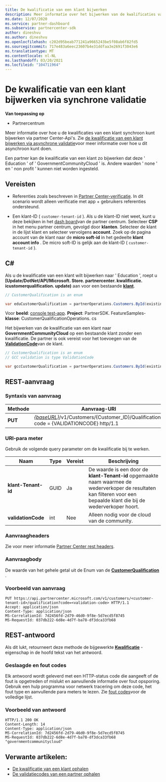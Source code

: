 ```yaml
---
title: De kwalificatie van een klant bijwerken
description: Meer informatie over het bijwerken van de kwalificaties van een klant via synchrone screening of hebben, met inbegrip van het adres dat aan het profiel is gekoppeld.
ms.date: 12/07/2020
ms.service: partner-dashboard
ms.subservice: partnercenter-sdk
author: dineshvu
ms.author: dineshvu
ms.openlocfilehash: c202d95beab771241a9665243be5f08ab6f82fd5
ms.sourcegitcommit: 717e483a6eec23607b4e31ddfaa3e2691f3043e6
ms.translationtype: MT
ms.contentlocale: nl-NL
ms.lasthandoff: 03/20/2021
ms.locfileid: "104711964"
---
```

# <a name="update-a-customers-qualification-via-synchronous-validation"></a>De kwalificatie van een klant bijwerken via synchrone validatie

**Van toepassing op**

- Partnercentrum

Meer informatie over hoe u de kwalificaties van een klant synchroon kunt bijwerken via partner Center-Api's. Zie [de kwalificatie van een klant bijwerken via asynchrone validatie](update-customer-qualification-asynchronous.md)voor meer informatie over hoe u dit asynchroon kunt doen.

Een partner kan de kwalificatie van een klant zo bijwerken dat deze ' Education ' of ' GovernmentCommunityCloud ' is. Andere waarden ' none ' en ' non profit ' kunnen niet worden ingesteld.

## <a name="prerequisites"></a>Vereisten

- Referenties zoals beschreven in [Partner Center-verificatie](partner-center-authentication.md). In dit scenario wordt alleen verificatie met app + gebruikers referenties ondersteund.

- Een klant-ID ( `customer-tenant-id` ). Als u de klant-ID niet weet, kunt u deze bekijken in het [dash board](https://partner.microsoft.com/dashboard)van de partner centrum. Selecteer **CSP** in het menu partner centrum, gevolgd door **klanten**. Selecteer de klant in de lijst klant en selecteer vervolgens **account**. Zoek op de pagina account van de klant naar de **micro soft-id** in het gedeelte **klant account info** . De micro soft-ID is gelijk aan de klant-ID ( `customer-tenant-id` ).

## <a name="c"></a>C\#

Als u de kwalificatie van een klant wilt bijwerken naar ' Education ', roept u **[Update/DotNet/API/Microsoft. Store. partnercenter. kwalificatie. icustomerqualification. update)** aan voor een bestaande  [**klant**](/dotnet/api/microsoft.store.partnercenter.models.customers.customer).

``` csharp
// CustomerQualification is an enum

var eduCustomerQualification = partnerOperations.Customers.ById(existingCustomer.Id).Qualification.Update(CustomerQualification.Education);
```

Voor **beeld**: [console test-app](console-test-app.md). **Project**: PartnerSDK. FeatureSamples- **klasse**: CustomerQualificationOperations. cs

Het bijwerken van de kwalificatie van een klant naar **GovernmentCommunityCloud** op een bestaande klant zonder een kwalificatie.  De partner is ook vereist voor het toevoegen van de [**ValidationCode**](utility-resources.md#validationcode)van de klant.

``` csharp
// CustomerQualification is an enum
// GCC validation is type ValidationCode

var gccCustomerQualification = partnerOperations.Customers.ById(existingCustomer.Id).Qualification.Update(CustomerQualification.GovernmentCommunityCloud, gccValidation);
```

## <a name="rest-request"></a>REST-aanvraag

### <a name="request-syntax"></a>Syntaxis van aanvraag

| Methode  | Aanvraag-URI                                                                                             |
|---------|---------------------------------------------------------------------------------------------------------|
| **PUT** | [*{baseURL}*](partner-center-rest-urls.md)/v1/Customers/{Customer_ID}/Qualification? code = {VALIDATIONCODE} http/1.1 |

### <a name="uri-parameter"></a>URI-para meter

Gebruik de volgende query parameter om de kwalificatie bij te werken.

| Naam                   | Type | Vereist | Beschrijving                                                                                                                                            |
|------------------------|------|----------|--------------------------------------------------------------------------------------------------------------------------------------------------------|
| **klant-Tenant-id** | GUID | Ja      | De waarde is een door de **klant-Tenant-id** opgemaakte naam waarmee de wederverkoper de resultaten kan filteren voor een bepaalde klant die bij de wederverkoper hoort. |
| **validationCode**     | int  | Nee       | Alleen nodig voor de cloud van de community.                                                                                                            |

### <a name="request-headers"></a>Aanvraagheaders

Zie voor meer informatie [Partner Center rest headers](headers.md).

### <a name="request-body"></a>Aanvraagbody

De waarde van het gehele getal uit de Enum van de [**CustomerQualification**](/dotnet/api/microsoft.store.partnercenter.models.customers.customerqualification) .

### <a name="request-example"></a>Voorbeeld van aanvraag

```http
PUT https://api.partnercenter.microsoft.com/v1/customers/<customer-tenant-id>/qualification?code=<validation-code> HTTP/1.1
Accept: application/json
Content-Type: application/json
MS-CorrelationId: 7d2456fd-2d79-46d0-9f8e-5d7ecd5f8745
MS-RequestId: 037db222-6d8e-4d7f-ba78-df3dca33fb68

```

## <a name="rest-response"></a>REST-antwoord

Als dit lukt, retourneert deze methode de bijgewerkte [**Kwalificatie**](/dotnet/api/microsoft.store.partnercenter.customers.icustomer.qualification) -eigenschap in de hoofd tekst van het antwoord.

### <a name="response-success-and-error-codes"></a>Geslaagde en fout codes

Elk antwoord wordt geleverd met een HTTP-status code die aangeeft of de fout is opgetreden of mislukt en aanvullende informatie over fout opsporing. Gebruik een hulp programma voor netwerk tracering om deze code, het fout type en aanvullende para meters te lezen. Zie [fout codes](error-codes.md)voor de volledige lijst.

### <a name="response-example"></a>Voorbeeld van antwoord

```http
HTTP/1.1 200 OK
Content-Length: 14
Content-Type: application/json
MS-CorrelationId: 7d2456fd-2d79-46d0-9f8e-5d7ecd5f8745
MS-RequestId: 037db222-6d8e-4d7f-ba78-df3dca33fb68
"governmentcommunitycloud"
```

## <a name="related-articles"></a>Verwante artikelen:

- [De kwalificatie van een klant ophalen](./get-customer-qualification-synchronous.md)
- [De validatiecodes van een partner ophalen](get-a-partner-s-validation-codes.md)